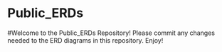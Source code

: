 # Public_ERDs
#Welcome to the Public_ERDs Repository! Please commit any changes needed to the ERD diagrams in this repository. Enjoy!
